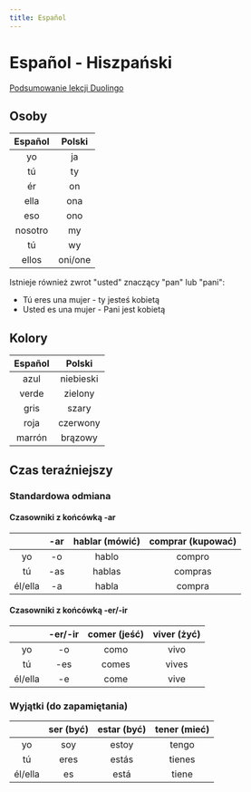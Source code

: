 ```yaml
---
title: Español
---
```


# Español - Hiszpański

[Podsumowanie lekcji Duolingo](duolingo)

## Osoby

| Español | Polski  |
| :-----: | :-----: |
|   yo    |   ja    |
|   tú    |   ty    |
|   ér    |   on    |
|  ella   |   ona   |
|   eso   |   ono   |
| nosotro |   my    |
|   tú    |   wy    |
|  ellos  | oni/one |

Istnieje również zwrot "usted" znaczący "pan" lub "pani":

-   Tú eres una mujer - ty jesteś kobietą
-   Usted es una mujer - Pani jest kobietą

## Kolory

| Español |  Polski   |
| :-----: | :-------: |
|  azul   | niebieski |
|  verde  |  zielony  |
|  gris   |   szary   |
|  roja   | czerwony  |
| marrón  |  brązowy  |

## Czas teraźniejszy

### Standardowa odmiana

#### Czasowniki z końcówką -ar

|         | -ar | hablar (mówić) | comprar (kupować) |
| :-----: | :-: | :------------: | :---------------: |
|   yo    | -o  |     hablo      |      compro       |
|   tú    | -as |     hablas     |      compras      |
| él/ella | -a  |     habla      |      compra       |

#### Czasowniki z końcówką -er/-ir

|         | -er/-ir | comer (jeść) | viver (żyć) |
| :-----: | :-----: | :----------: | :---------: |
|   yo    |   -o    |     como     |    vivo     |
|   tú    |   -es   |    comes     |    vives    |
| él/ella |   -e    |     come     |    vive     |

### Wyjątki (do zapamiętania)

|         | ser (być) | estar (być) | tener (mieć) |
| :-----: | :-------: | :---------: | :----------: |
|   yo    |    soy    |    estoy    |    tengo     |
|   tú    |   eres    |    estás    |    tienes    |
| él/ella |    es     |    está     |    tiene     |
